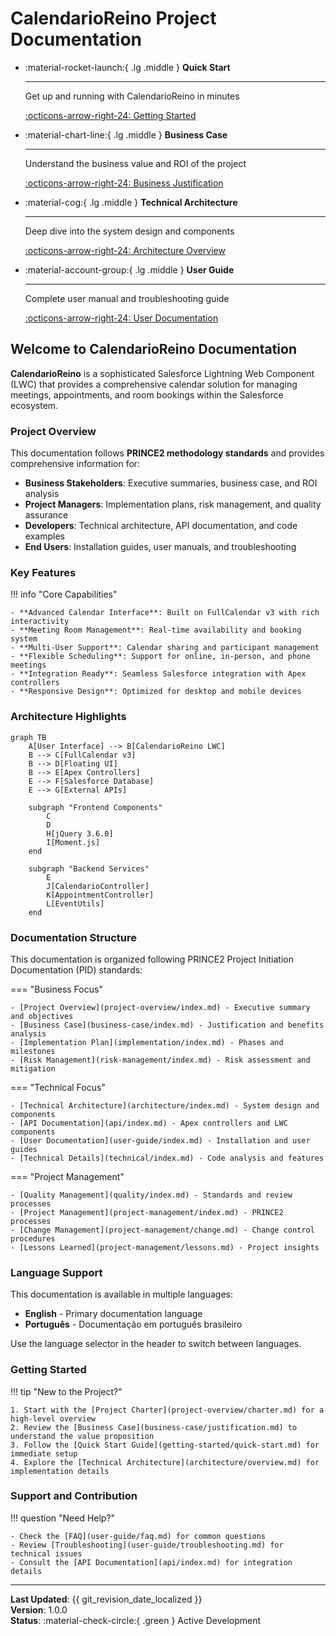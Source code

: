 # CalendarioReino Project Documentation

<div class="grid cards" markdown>

-   :material-rocket-launch:{ .lg .middle } **Quick Start**

    ---

    Get up and running with CalendarioReino in minutes

    [:octicons-arrow-right-24: Getting Started](getting-started/quick-start.md)

-   :material-chart-line:{ .lg .middle } **Business Case**

    ---

    Understand the business value and ROI of the project

    [:octicons-arrow-right-24: Business Justification](business-case/index.md)

-   :material-cog:{ .lg .middle } **Technical Architecture**

    ---

    Deep dive into the system design and components

    [:octicons-arrow-right-24: Architecture Overview](architecture/index.md)

-   :material-account-group:{ .lg .middle } **User Guide**

    ---

    Complete user manual and troubleshooting guide

    [:octicons-arrow-right-24: User Documentation](user-guide/index.md)

</div>

## Welcome to CalendarioReino Documentation

**CalendarioReino** is a sophisticated Salesforce Lightning Web Component (LWC) that provides a comprehensive calendar solution for managing meetings, appointments, and room bookings within the Salesforce ecosystem.

### Project Overview

This documentation follows **PRINCE2 methodology standards** and provides comprehensive information for:

- **Business Stakeholders**: Executive summaries, business case, and ROI analysis
- **Project Managers**: Implementation plans, risk management, and quality assurance
- **Developers**: Technical architecture, API documentation, and code examples
- **End Users**: Installation guides, user manuals, and troubleshooting

### Key Features

!!! info "Core Capabilities"
    
    - **Advanced Calendar Interface**: Built on FullCalendar v3 with rich interactivity
    - **Meeting Room Management**: Real-time availability and booking system
    - **Multi-User Support**: Calendar sharing and participant management
    - **Flexible Scheduling**: Support for online, in-person, and phone meetings
    - **Integration Ready**: Seamless Salesforce integration with Apex controllers
    - **Responsive Design**: Optimized for desktop and mobile devices

### Architecture Highlights

```mermaid
graph TB
    A[User Interface] --> B[CalendarioReino LWC]
    B --> C[FullCalendar v3]
    B --> D[Floating UI]
    B --> E[Apex Controllers]
    E --> F[Salesforce Database]
    E --> G[External APIs]
    
    subgraph "Frontend Components"
        C
        D
        H[jQuery 3.6.0]
        I[Moment.js]
    end
    
    subgraph "Backend Services"
        E
        J[CalendarioController]
        K[AppointmentController]
        L[EventUtils]
    end
```

### Documentation Structure

This documentation is organized following PRINCE2 Project Initiation Documentation (PID) standards:

=== "Business Focus"

    - [Project Overview](project-overview/index.md) - Executive summary and objectives
    - [Business Case](business-case/index.md) - Justification and benefits analysis
    - [Implementation Plan](implementation/index.md) - Phases and milestones
    - [Risk Management](risk-management/index.md) - Risk assessment and mitigation

=== "Technical Focus"

    - [Technical Architecture](architecture/index.md) - System design and components
    - [API Documentation](api/index.md) - Apex controllers and LWC components
    - [User Documentation](user-guide/index.md) - Installation and user guides
    - [Technical Details](technical/index.md) - Code analysis and features

=== "Project Management"

    - [Quality Management](quality/index.md) - Standards and review processes
    - [Project Management](project-management/index.md) - PRINCE2 processes
    - [Change Management](project-management/change.md) - Change control procedures
    - [Lessons Learned](project-management/lessons.md) - Project insights

### Language Support

This documentation is available in multiple languages:

- **English** - Primary documentation language
- **Português** - Documentação em português brasileiro

Use the language selector in the header to switch between languages.

### Getting Started

!!! tip "New to the Project?"

    1. Start with the [Project Charter](project-overview/charter.md) for a high-level overview
    2. Review the [Business Case](business-case/justification.md) to understand the value proposition
    3. Follow the [Quick Start Guide](getting-started/quick-start.md) for immediate setup
    4. Explore the [Technical Architecture](architecture/overview.md) for implementation details

### Support and Contribution

!!! question "Need Help?"

    - Check the [FAQ](user-guide/faq.md) for common questions
    - Review [Troubleshooting](user-guide/troubleshooting.md) for technical issues
    - Consult the [API Documentation](api/index.md) for integration details

---

**Last Updated**: {{ git_revision_date_localized }}  
**Version**: 1.0.0  
**Status**: :material-check-circle:{ .green } Active Development
